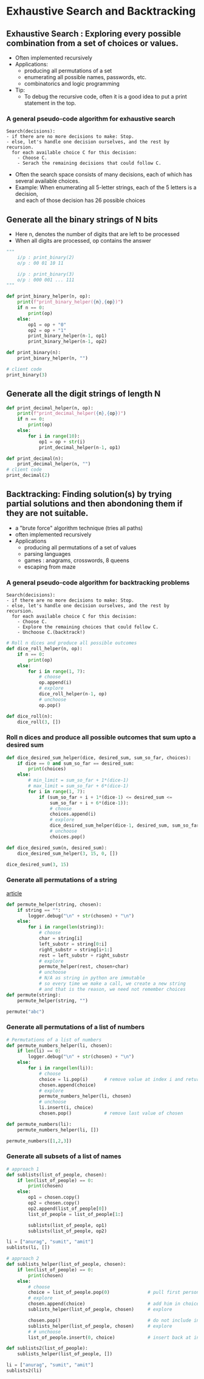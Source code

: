 # Exhaustive Search and Backtracking

## Exhaustive Search : Exploring every possible combination from a set of choices or values.
- Often implemented recursively
- Applications:
  - producing all permutations of a set
  - enumerating all possible names, passwords, etc.
  - combinatorics and logic programming
- Tip:
  - To debug the recursive code, often it is a good idea to put a print statement in the top.
### A general pseudo-code algorithm for exhaustive search
```shell
Search(decisions):
- if there are no more decisions to make: Stop.
- else, let's handle one decision ourselves, and the rest by recursion.
  for each available choice C for this decision:
    - Choose C.
    - Serach the remaining decisions that could follow C.
```
- Often the search space consists of many decisions, each of which has several available choices.
- Example: When enumerating all 5-letter strings, each of the 5 letters is a decision, <br>
           and each of those decision has 26 possible choices

## Generate all the binary strings of N bits
- Here n, denotes the number of digits that are left to be processed
- When all digits are processed, op contains the answer
```python
"""
    i/p : print_binary(2)
    o/p : 00 01 10 11  

    i/p : print_binary(3)
    o/p : 000 001 ... 111
"""

def print_binary_helper(n, op):
    print(f"print_binary_helper({n},{op})")
    if n == 0:
        print(op)
    else:
        op1 = op + "0"
        op2 = op + "1"
        print_binary_helper(n-1, op1)
        print_binary_helper(n-1, op2)

def print_binary(n):
    print_binary_helper(n, "")

# client code
print_binary(3)
```
## Generate all the digit strings of length N
```python
def print_decimal_helper(n, op):
    print(f"print_decimal_helper({n},{op})")
    if n == 0:
        print(op)
    else:
        for i in range(10):
            op1 = op + str(i)
            print_decimal_helper(n-1, op1)

def print_decimal(n):
    print_decimal_helper(n, "")
# client code
print_decimal(2)
```
## Backtracking: Finding solution(s) by trying partial solutions and then abondoning them if they are not suitable.
- a "brute force"  algorithm technique (tries all paths)
- often implemented recursively
- Applications
  - producing all permutations of a set of values
  - parsing languages
  - games : anagrams, crosswords, 8 queens
  - escaping from maze

### A general pseudo-code algorithm for backtracking problems
```shell
Search(decisions):
- if there are no more decisions to make: Stop.
- else, let's handle one decision ourselves, and the rest by recursion.
  for each available choice C for this decision:
    - Choose C.
    - Explore the remaining choices that could follow C.
    - Unchoose C.(backtrack!)
```
```python
# Roll n dices and produce all possible outcomes
def dice_roll_helper(n, op):
    if n == 0:
        print(op)
    else:
        for i in range(1, 7):
            # choose
            op.append(i)
            # explore
            dice_roll_helper(n-1, op)
            # unchoose
            op.pop()

def dice_roll(n):
    dice_roll(3, [])
```
### Roll n dices and produce all possible outcomes that sum upto a desired sum
```python
def dice_desired_sum_helper(dice, desired_sum, sum_so_far, choices):
    if dice == 0 and sum_so_far == desired_sum:
        print(choices)
    else:
        # min_limit = sum_so_far + 1*(dice-1)
        # max_limit = sum_so_far + 6*(dice-1)
        for i in range(1, 7):
            if (sum_so_far + i + 1*(dice-1) <= desired_sum <= 
                sum_so_far + i + 6*(dice-1)):    
                # choose
                choices.append(i)
                # explore
                dice_desired_sum_helper(dice-1, desired_sum, sum_so_far+i, choices)
                # unchoose
                choices.pop()

def dice_desired_sum(n, desired_sum):
    dice_desired_sum_helper(3, 15, 0, [])

dice_desired_sum(3, 15)
```
### Generate all permutations of a string
[article](https://www.geeksforgeeks.org/write-a-c-program-to-print-all-permutations-of-a-given-string/)
```python
def permute_helper(string, chosen):
    if string == "":
        logger.debug("\n" + str(chosen) + "\n")
    else:
        for i in range(len(string)):
            # choose
            char = string[i]
            left_substr = string[0:i]
            right_substr = string[i+1:]
            rest = left_substr + right_substr
            # explore
            permute_helper(rest, chosen+char)
            # unchoose
            # N/A as string in python are immutable
            # so every time we make a call, we create a new string
            # and that is the reason, we need not remember choices
def permute(string):
    permute_helper(string, "")

permute("abc")
```
### Generate all permutations of a list of numbers
```python
# Permutations of a list of numbers
def permute_numbers_helper(li, chosen):
    if len(li) == 0:
        logger.debug("\n" + str(chosen) + "\n")
    else:
        for i in range(len(li)):
            # choose
            choice = li.pop(i)      # remove value at index i and return it
            chosen.append(choice)               
            # explore
            permute_numbers_helper(li, chosen)
            # unchoose
            li.insert(i, choice)
            chosen.pop()            # remove last value of chosen

def permute_numbers(li):
    permute_numbers_helper(li, [])

permute_numbers([1,2,3])
```
### Generate all subsets of a list of names
```python
# approach 1
def sublists(list_of_people, chosen):
    if len(list_of_people) == 0:
        print(chosen)
    else:
        op1 = chosen.copy()
        op2 = chosen.copy()
        op2.append(list_of_people[0])
        list_of_people = list_of_people[1:]

        sublists(list_of_people, op1)
        sublists(list_of_people, op2)

li = ["anurag", "sumit", "amit"]
sublists(li, [])
```
```python
# approach 2
def sublists_helper(list_of_people, chosen):
    if len(list_of_people) == 0:
        print(chosen)
    else:
        # choose
        choice = list_of_people.pop(0)              # pull first person out of vector
        # explore
        chosen.append(choice)                       # add him in choice list
        sublists_helper(list_of_people, chosen)     # explore

        chosen.pop()                                # do not include in choice list
        sublists_helper(list_of_people, chosen)     # explore
        # # unchoose
        list_of_people.insert(0, choice)            # insert back at index 0

def sublists2(list_of_people):
    sublists_helper(list_of_people, [])

li = ["anurag", "sumit", "amit"]
sublists2(li)
```
